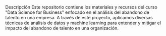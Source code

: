 Descripción
Este repositorio contiene los materiales y recursos del curso "Data Science for Business" enfocado en el análisis del abandono de talento en una empresa. A través de este proyecto, aplicamos diversas técnicas de análisis de datos y machine learning para entender y mitigar el impacto del abandono de talento en una organización.
